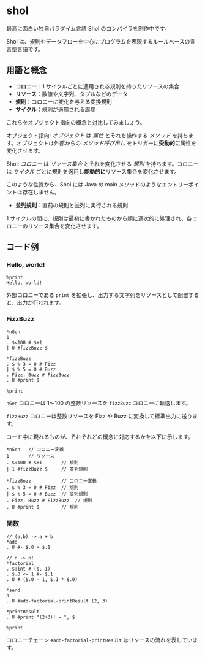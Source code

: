 # shol

最高に面白い独自パラダイム言語 Shol のコンパイラを制作中です。

Shol は、規則やデータフローを中心にプログラムを表現するルールベースの宣言型言語です。

## 用語と概念

- **コロニー**：1 サイクルごとに適用される規則を持ったリソースの集合
- **リソース**：数値や文字列、タプルなどのデータ
- **規則**：コロニーに変化を与える変換規則
- **サイクル**：規則が適用される周期

これらをオブジェクト指向の概念と対比してみましょう。

オブジェクト指向: *オブジェクト* は *属性* とそれを操作する *メソッド* を持ちます。オブジェクトは外部からの *メソッド呼び出し* をトリガーに**受動的に**属性を変化させます。

Shol: *コロニー* は *リソース集合* とそれを変化させる *規則* を持ちます。コロニーは *サイクル* ごとに規則を適用し**能動的に**リソース集合を変化させます。

このような性質から、Shol には Java の main メソッドのようなエントリーポイントは存在しません。

- **並列規則**：直前の規則と並列に実行される規則

1 サイクルの間に、規則は最初に書かれたものから順に逐次的に処理され、各コロニーのリソース集合を変化させます。

## コード例

### Hello, world!

```
%print
Hello, world!
```

外部コロニーである `print` を拡張し、出力する文字列をリソースとして配置すると、出力が行われます。

### FizzBuzz

```
*nGen
1
. $<100 # $+1
| U #fizzBuzz $

*fizzBuzz
. $ % 3 = 0 # Fizz
| $ % 5 = 0 # Buzz
. Fizz, Buzz # FizzBuzz
. U #print $

%print
```

`nGen` コロニーは 1〜100 の整数リソースを `fizzBuzz` コロニーに転送します。

`fizzBuzz` コロニーは整数リソースを Fizz や Buzz に変換して標準出力に送ります。

コード中に現れるものが、それぞれどの概念に対応するかを以下に示します。

```
*nGen   // コロニー定義
1       // リソース
. $<100 # $+1       // 規則
| 1 #fizzBuzz $     // 並列規則

*fizzBuzz           // コロニー定義
. $ % 3 = 0 # Fizz  // 規則
| $ % 5 = 0 # Buzz  // 並列規則
. Fizz, Buzz # FizzBuzz  // 規則
. U #print $        // 規則
```

### 関数

```
// (a,b) -> a + b
*add
. U #- $.0 + $.1

// n -> n!
*factorial
. $:int # ($, 1)
. $.0 <= 1 #- $.1
. U # ($.0 - 1, $.1 * $.0)

*send
a
. U #add-factorial-printResult (2, 3)

*printResult
. U #print "(2+3)! = ", $

%print
```

コロニーチェーン `#add-factorial-printResult` はリソースの流れを表しています。
